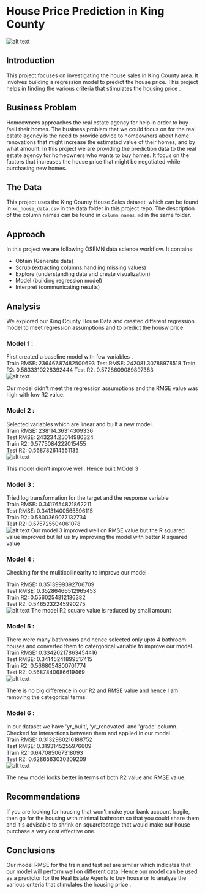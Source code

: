 # House Price Prediction in King County
![alt text](https://github.com/JanakiGanesh/House-Price-Prediction-in-King-Count/blob/main/images/high-angle-view-of-suburban-houses-ip-galanternik-du.jpg)

## Introduction

This project focuses on investigating the house sales in King County area. It involves building a regression model to predict the house price. This project helps in finding the various criteria that stimulates the housing price .


## Business Problem

Homeowners approaches the real estate agency for help in order to buy /sell their homes. The business problem that we could focus on for the real estate agency is the need to provide advice to homeowners about home renovations that might increase the estimated value of their homes, and by what amount. In this project we are providing the prediction data to the real estate agency for homeowners who wants to buy homes. It focus on the factors that increases the house price that might be negotiated while purchasing new homes.

## The Data

This project uses the King County House Sales dataset, which can be found in  `kc_house_data.csv` in the data folder in this project repo. The description of the column names can be found in `column_names.md` in the same folder. 

## Approach

In this project we are following OSEMN data science workflow. It contains:

* Obtain (Generate data)
* Scrub (extracting columns,handling missing values)
* Explore (understanding data and create visualization)
* Model (building regression model)
* Interpret (communicating results)

## Analysis

We explored our King County House Data and created different regression model to meet regression assumptions and to predict the housw price.

### Model 1 :
First created a baseline model with few variables .\
Train RMSE: 236467.87482500693
Test RMSE: 242081.30788978518
Train R2: 0.5833310228392444
Test R2: 0.5728609089897383\
![alt text](https://github.com/JanakiGanesh/House-Price-Prediction-in-King-Count/blob/main/images/Model1.png)

Our model didn't meet the regression assumptions and the RMSE value was high with low R2 value.

### Model 2 :

Selected variables which are linear and built a new model.\
Train RMSE: 238114.36314309336\
Test RMSE: 243234.25014980324\
Train R2: 0.5775084222015455\
Test R2: 0.568782614551135\
![alt text](https://github.com/JanakiGanesh/House-Price-Prediction-in-King-Count/blob/main/images/Model2.png)

This model didn't improve well. Hence built MOdel 3 
### Model 3 :
Tried log transformation for the target and the response variable\
Train RMSE: 0.3417654821862211\
Test RMSE: 0.34131400565596115\
Train R2: 0.5800369077132734\
Test R2: 0.575725504061078\
![alt text](https://github.com/JanakiGanesh/House-Price-Prediction-in-King-Count/blob/main/images/Model3.png)
Our model 3 improved well on RMSE value but the R squared value improved but let us try improving the model with better R squared value
### Model 4 :

Checking for the muliticollinearity to improve our model

Train RMSE: 0.3513999392706709\
Test RMSE: 0.35286466512965453\
Train R2: 0.5560254312136382\
Test R2: 0.5465232245990275\
![alt text](https://github.com/JanakiGanesh/House-Price-Prediction-in-King-Count/blob/main/images/Model4.png)
The model R2 square value is reduced by small amount
 ### Model 5 :
There were many bathrooms and hence selected only upto 4 bathroom houses and converted them to catergorical variable to improve our model.\
 Train RMSE: 0.33420217863454416\
Test RMSE: 0.34145241899517415\
Train R2: 0.5668054800701774\
Test R2: 0.5687840686619469\
![alt text](https://github.com/JanakiGanesh/House-Price-Prediction-in-King-Count/blob/main/images/Model5.png)

There is no big difference in our R2 and RMSE value and hence I am removing the categorical terms.
 ### Model 6 :

In our dataset we have 'yr_built', 'yr_renovated' and 'grade' column. Checked for interactions between them and applied in our model.\
 Train RMSE: 0.3132980216188752\
Test RMSE: 0.3193145255976609\
Train R2: 0.647085067318093\
Test R2: 0.6286563030309209\
![alt text](https://github.com/JanakiGanesh/House-Price-Prediction-in-King-Count/blob/main/images/Model6.png)

The new model looks better in terms of both R2 value and RMSE value.


## Recommendations

If you are looking for housing that won't make your bank account fragile, then go for the housing with minimal bathroom so that you could share them and it's advisable to shrink on squarefootage that would make our house purchase a very cost effective one.

## Conclusions

Our model RMSE for the train and test set are similar which indicates that our model will perform well on different data. Hence our model can be used as a predictor for the Real Estate Agents to buy house or to analyze the various criteria that stimulates the housing price .

